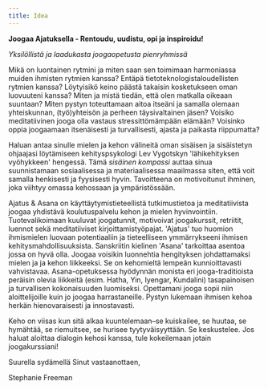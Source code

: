 ```yaml
---
title: Idea
---
```

__Joogaa Ajatuksella - Rentoudu, uudistu, opi ja inspiroidu!__

*Yksilöllistä ja laadukasta joogaopetusta pienryhmissä*

Mikä on luontainen rytmini ja miten saan sen toimimaan harmoniassa muiden ihmisten rytmien kanssa? Entäpä tietoteknologistaloudellisten rytmien kanssa?  Löytyisikö keino päästä takaisin kosketukseen oman luovuuteni kanssa? Miten ja mistä tiedän, että olen matkalla oikeaan suuntaan? Miten pystyn toteuttamaan aitoa itseäni ja samalla olemaan yhteiskunnan, (työ)yhteisön ja perheen täysivaltainen jäsen? Voisiko meditatiivinen jooga olla vastaus stressittömämpään elämään?  Voisinko oppia joogaamaan itsenäisesti ja turvallisesti, ajasta ja paikasta riippumatta? 

Haluan antaa sinulle mielen ja kehon välineitä oman sisäisen ja sisäistetyn ohjaajasi löytämiseen kehityspsykologi Lev Vygotskyn 'lähikehityksen vyöhykkeen' hengessä. Tämä *sisäinen kompassi* auttaa sinua suunnistamaan sosiaalisessa ja materiaalisessa maailmassa siten, että voit samalla henkisesti ja fyysisesti hyvin. Tavoitteena on motivoitunut ihminen, joka viihtyy omassa kehossaan ja ympäristössään. 

Ajatus & Asana on käyttäytymistieteellistä tutkimustietoa ja meditatiivista joogaa yhdistävä koulutuspalvelu kehon ja mielen hyvinvointiin. Tuotevalikoimaan kuuluvat joogatunnit, motivoivat joogakurssit, retriitit, luennot sekä meditatiiviset kirjoittamistyöpajat. 'Ajatus' tuo huomion ihmismielen luovaan potentiaaliin ja tieteelliseen ymmärrykseeni ihmisen kehitysmahdollisuuksista. Sanskriitin kielinen 'Asana' tarkoittaa asentoa jossa on hyvä olla. Joogaa voisikin luonnehtia hengityksen johdattamaksi mielen ja ja kehon liikkeeksi.  Se on kehomieltä lempeän kunnioittavasti vahvistavaa. Asana-opetuksessa hyödynnän monista eri jooga-traditioista peräisin olevia liikkeitä (esim. Hatha, Yin, Iyengar, Kundalini) tasapainoisen ja turvallisen kokonaisuuden luomiseksi. Opettamani jooga sopii niin aloittelijoille kuin jo joogaa harrastaneille. Pystyn lukemaan ihmisen kehoa herkän hienovaraisesti ja innostavasti.

Keho on viisas kun sitä alkaa kuuntelemaan–se kuiskailee, se huutaa, se hymähtää, se riemuitsee, se hurisee tyytyväisyyttään. Se keskustelee. Jos haluat aloittaa dialogin kehosi kanssa, tule kokeilemaan jotain joogakurssiani!

Suurella sydämellä Sinut vastaanottaen,

Stephanie Freeman


